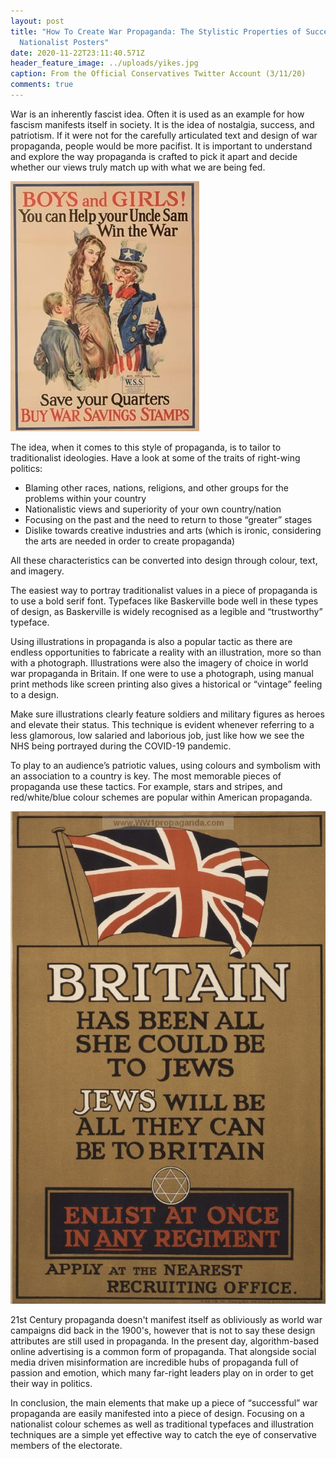 ```yaml
---
layout: post
title: "How To Create War Propaganda: The Stylistic Properties of Successful
  Nationalist Posters"
date: 2020-11-22T23:11:40.571Z
header_feature_image: ../uploads/yikes.jpg
caption: From the Official Conservatives Twitter Account (3/11/20)
comments: true
---
```

War is an inherently fascist idea. Often it is used as an example for how fascism manifests itself in society. It is the idea of nostalgia, success, and patriotism. If it were not for the carefully articulated text and design of war propaganda, people would be more pacifist. It is important to understand and explore the way propaganda is crafted to pick it apart and decide whether our views truly match up with what we are being fed.

![An "Uncle Sam" poster variant from a collection of American First World War posters kept by the Late David Schwarz.](../uploads/uncle-sam.jpg)

The idea, when it comes to this style of propaganda, is to tailor to traditionalist ideologies. Have a look at some of the traits of right-wing politics:

* Blaming other races, nations, religions, and other groups for the problems within your country
* Nationalistic views and superiority of your own country/nation
* Focusing on the past and the need to return to those “greater” stages
* Dislike towards creative industries and arts (which is ironic, considering the arts are needed in order to create propaganda)

All these characteristics can be converted into design through colour, text, and imagery.

The easiest way to portray traditionalist values in a piece of propaganda is to use a bold serif font. Typefaces like Baskerville bode well in these types of design, as Baskerville is widely recognised as a legible and “trustworthy” typeface.

Using illustrations in propaganda is also a popular tactic as there are endless opportunities to fabricate a reality with an illustration, more so than with a photograph. Illustrations were also the imagery of choice in world war propaganda in Britain. If one were to use a photograph, using manual print methods like screen printing also gives a historical or “vintage” feeling to a design.

Make sure illustrations clearly feature soldiers and military figures as heroes and elevate their status. This technique is evident whenever referring to a less glamorous, low salaried and laborious job, just like how we see the NHS being portrayed during the COVID-19 pandemic.

To play to an audience’s patriotic values, using colours and symbolism with an association to a country is key. The most memorable pieces of propaganda use these tactics. For example, stars and stripes, and red/white/blue colour schemes are popular within American propaganda.

![A piece of British WW1 propaganda, targeting Jewish Brits to enlist in the military.](../uploads/ww1-briton.jpg)

21st Century propaganda doesn't manifest itself as obliviously as world war campaigns did back in the 1900's, however that is not to say these design attributes are still used in propaganda. In the present day, algorithm-based online advertising is a common form of propaganda. That alongside social media driven misinformation are incredible hubs of propaganda full of passion and emotion, which many far-right leaders play on in order to get their way in politics.

In conclusion, the main elements that make up a piece of “successful” war propaganda are easily manifested into a piece of design. Focusing on a nationalist colour schemes as well as traditional typefaces and illustration techniques are a simple yet effective way to catch the eye of conservative members of the electorate.
